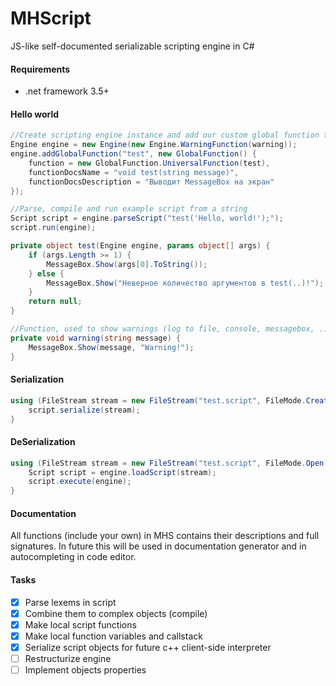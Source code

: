 # MHScript
JS-like self-documented serializable scripting engine in C#

#### Requirements
* .net framework 3.5+

#### Hello world
```C#
//Create scripting engine instance and add our custom global function to it
Engine engine = new Engine(new Engine.WarningFunction(warning));
engine.addGlobalFunction("test", new GlobalFunction() {
	function = new GlobalFunction.UniversalFunction(test),
	functionDocsName = "void test(string message)",
	functionDocsDescription = "Выводит MessageBox на экран"
});

//Parse, compile and run example script from a string
Script script = engine.parseScript("test('Hello, world!');");
script.run(engine);

private object test(Engine engine, params object[] args) {
	if (args.Length >= 1) {
		MessageBox.Show(args[0].ToString());
	} else {
		MessageBox.Show("Неверное количество аргументов в test(..)!");
	}
	return null;
}

//Function, used to show warnings (log to file, console, messagebox, ...)
private void warning(string message) {
	MessageBox.Show(message, "Warning!");
}
```

#### Serialization
```C#
using (FileStream stream = new FileStream("test.script", FileMode.Create, FileAccess.Write)) {
	script.serialize(stream);
}
```

#### DeSerialization
```C#
using (FileStream stream = new FileStream("test.script", FileMode.Open, FileAccess.Read)) {
	Script script = engine.loadScript(stream);
	script.execute(engine);
}
```

#### Documentation
All functions (include your own) in MHS contains their descriptions and full signatures.
In future this will be used in documentation generator and in autocompleting in code editor.

#### Tasks
- [x] Parse lexems in script
- [x] Combine them to complex objects (compile)
- [x] Make local script functions
- [x] Make local function variables and callstack
- [x] Serialize script objects for future c++ client-side interpreter
- [ ] Restructurize engine
- [ ] Implement objects properties